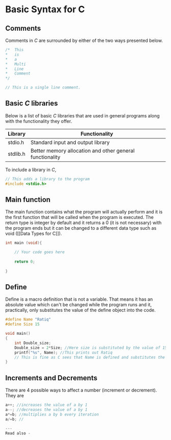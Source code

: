 # Basic Syntax for C

## Comments
Comments in *C* are surrounded by either of the two ways presented below.
```c
/*	This 
*	is
*	a 
*	Multi
*	Line
*	Comment
*/

// This is a single line comment.
```

## Basic *C* libraries

Below is a list of basic *C* libraries that are used in general programs along with the functionality they offer.

| Library  | Functionality                                            |
| -------- | -------------------------------------------------------- |
| stdio.h  | Standard input and output library                        |
| stdlib.h | Better memory allocation and other general functionality |

To include a library in *C*,

```c
// This adds a library to the program
#include <stdio.h>
```


## Main function

The main function contains what the program will actually perform and it is the first function that will be called when the program is executed. The return type is integer by default and it returns a 0 (it is not necessary) with the program ends but it can be changed to a different data type such as void ([[Data Types for C]]).

```c
int main (void){

	// Your code goes here
	
	return 0;
	
}
```


## Define

Define is a macro definition that is not a variable. That means it has an absolute value which can't be changed while the program runs and it, practically, only substitutes the value of the define object into the code.

```c
#define Name "Ratiq"
#define Size 15

void main()
{	
	int Double_size;
	Double_size = 2*Size; //Here size is substituted by the value of 15.
	printf("%s", Name); //This prints out Ratiq
	// This is fine as C sees that Name is defined and substitutes the value of Name into %s.
}
```

## Increments and Decrements

There are 4 possible ways to affect a number (increment or decrement). They are
```c
a++; //increases the value of a by 1
a--; //decreases the value of a by 1
a*=b; //multiplies a by b every iteration
a/=b; //

---
Read also - 